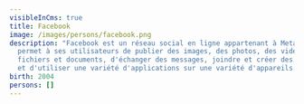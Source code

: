 ```yaml
---
visibleInCms: true
title: Facebook
image: /images/persons/facebook.png
description: "Facebook est un réseau social en ligne appartenant à Meta. Il
  permet à ses utilisateurs de publier des images, des photos, des vidéos, des
  fichiers et documents, d'échanger des messages, joindre et créer des groupes
  et d'utiliser une variété d'applications sur une variété d'appareils. "
birth: 2004
persons: []
---
```

